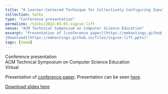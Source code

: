 ```yaml
---
title: "A Learner-Centered Technique for Collectively Configuring Inputs for an Algorithmic Team Formation Tool"
collection: talks
type: "Conference presentation"
permalink: /talks/2022-03-03-sigcse-lift
venue: "ACM Technical Symposium on Computer Science Education"
excerpt: "Presentation of [conference paper](https://emhastings.github.io/publication/2022-03-03-sigcse-lift). Presentation can be seen [here](https://www.youtube.com/watch?v=AAi5ogvyQi8).   
[Download](https://emhastings.github.io/files/sigcse-lift.pptx)"
tags: [team]
---
```


Conference presentation  
ACM Technical Symposium on Computer Science Education  
Virtual

Presentation of [conference paper](https://emhastings.github.io/publication/2022-03-03-sigcse-lift). Presentation can be seen [here](https://www.youtube.com/watch?v=AAi5ogvyQi8). 

[Download slides here](https://emhastings.github.io/files/sigcse-lift.pptx)
